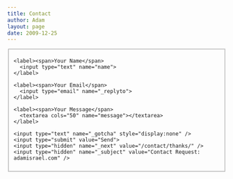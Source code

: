 ```yaml
---
title: Contact
author: Adam
layout: page
date: 2009-12-25
---
```


<form action="//formspree.io/adam@adamisrael.com" method="POST">
  <fieldset class="contact-info-group">

    <label><span>Your Name</span>
      <input type="text" name="name">
    </label>

    <label><span>Your Email</span>
      <input type="email" name="_replyto">
    </label>

    <label><span>Your Message</span>
      <textarea cols="50" name="message"></textarea>
    </label>

    <input type="text" name="_gotcha" style="display:none" />    
    <input type="submit" value="Send">
    <input type="hidden" name="_next" value="/contact/thanks/" />
    <input type="hidden" name="_subject" value="Contact Request: adamisrael.com" />
  </fieldset>
</form>
